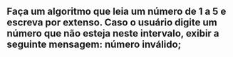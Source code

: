 ## Faça um algoritmo que leia um número de 1 a 5 e escreva por extenso. Caso o usuário digite um número que não esteja neste intervalo, exibir a seguinte mensagem: número inválido;
